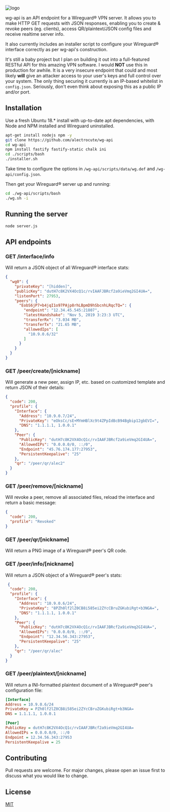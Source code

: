 ![logo](https://github.com/alectrocute/wg-api/blob/master/icon.png)

wg-api is an API endpoint for a Wireguard® VPN server. It allows you to make HTTP GET requests with JSON responses, enabling you to create & revoke peers (eg. clients), access QR/plaintext/JSON config files and receive realtime server info.

It also currently includes an installer script to configure your Wireguard® interface correctly as per wg-api's construction.

It's still a baby project but I plan on building it out into a full-featured RESTful API for this amazing VPN software. I would **NOT** use this in production for awhile. It is a very insecure endpoint that could and most likely **will** give an attacker access to your user's keys and full control over your system. The only thing securing it currently is an IP-based whitelist in `config.json`. Seriously, don't even think about exposing this as a public IP and/or port.

## Installation

Use a fresh Ubuntu 18.* install with up-to-date apt dependencies, with Node and NPM installed and Wireguard uninstalled.
```bash
apt-get install nodejs npm -y
git clone https://github.com/alectrocute/wg-api
cd wg-api
npm install fastify fastify-static chalk ini
cd ./scripts/bash
./installer.sh
```

Take time to configure the options in `/wg-api/scripts/data/wg.def` and `/wg-api/config.json`.

Then get your Wireguard® server up and running:

```bash
cd ./wg-api/scripts/bash
./wg.sh -i
```

## Running the server

```bash
node server.js
```

## API endpoints

### GET /interface/info

Will return a JSON object of all Wireguard® interface stats:

```json
{
  "wg0": {
    "privateKey": "[hidden]",
    "publicKey": "dutH7c8K2VX4OcQ1c/rvIAAFJBRcf2a9ieVmq2GI4UA=",
    "listenPort": 27953,
    "peers": {
      "EobS6jP7+b4jqI1o97PAjp8rhLBpmD9hSbcnhLRqcTQ=": {
        "endpoint": "12.34.45.545:21807",
        "latestHandshake": "Nov 5, 2019 3:23:3 UTC",
        "transferRx": "3.034 MB",
        "transferTx": "21.65 MB",
        "allowedIps": [
          "10.9.0.6/32"
        ]
      }
    }
  }
}
```

### GET /peer/create/[nickname]

Will generate a new peer, assign IP, etc. based on customized template and return JSON of their details:

```json
{
  "code": 200,
  "profile": {
    "Interface": {
      "Address": "10.9.0.7/24",
      "PrivateKey": "eOksCc/sE+MYmHBlXc9t4ZPpIdBcB94Bgbip12gbEVI=",
      "DNS": "1.1.1.1, 1.0.0.1"
    },
    "Peer": {
      "PublicKey": "dutH7c8K2VX4OcQ1c/rvIAAFJBRcf2a9ieVmq2GI4UA=",
      "AllowedIPs": "0.0.0.0/0, ::/0",
      "Endpoint": "45.76.174.177:27953",
      "PersistentKeepalive": "25"
    },
    "qr": "/peer/qr/alec2"
  }
}
```

### GET /peer/remove/[nickname]

Will revoke a peer, remove all associated files, reload the interface and return a basic message:

```json
{
  "code": 200,
  "profile": "Revoked"
}
```

### GET /peer/qr/[nickname]

Will return a PNG image of a Wireguard® peer's QR code.


### GET /peer/info/[nickname]

Will return a JSON object of a Wireguard® peer's stats:

```json
 {
  "code": 200,
  "profile": {
    "Interface": {
      "Address": "10.9.0.6/24",
      "PrivateKey": "8PZh0lf2lZ0CB8i585ei2ZYcCBruZGKubiRgt+b3NGA=",
      "DNS": "1.1.1.1, 1.0.0.1"
    },
    "Peer": {
      "PublicKey": "dutH7c8K2VX4OcQ1c/rvIAAFJBRcf2a9ieVmq2GI4UA=",
      "AllowedIPs": "0.0.0.0/0, ::/0",
      "Endpoint": "12.34.56.343:27953",
      "PersistentKeepalive": "25"
    },
    "qr": "/peer/qr/alec"
  }
}
```

### GET /peer/plaintext/[nickname]

Will return a INI-formatted plaintext document of a Wireguard® peer's configuration file:

```ini
[Interface]
Address = 10.9.0.6/24
PrivateKey = PZh0lf2lZ0CB8i585ei2ZYcCBruZGKubiRgt+b3NGA=
DNS = 1.1.1.1, 1.0.0.1

[Peer]
PublicKey = dutH7c8K2VX4OcQ1c/rvIAAFJBRcf2a9ieVmq2GI4UA=
AllowedIPs = 0.0.0.0/0, ::/0
Endpoint = 12.34.56.343:27953
PersistentKeepalive = 25
```

## Contributing
Pull requests are welcome. For major changes, please open an issue first to discuss what you would like to change.

## License
[MIT](https://choosealicense.com/licenses/mit/)
